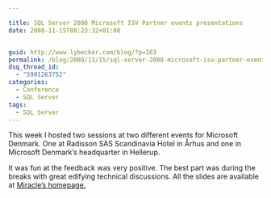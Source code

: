 ```yaml
---

title: SQL Server 2008 Microsoft ISV Partner events presentations
date: 2008-11-15T08:23:32+01:00


guid: http://www.lybecker.com/blog/?p=163
permalink: /blog/2008/11/15/sql-server-2008-microsoft-isv-partner-events-presentations/
dsq_thread_id:
  - "5901263752"
categories:
  - Conference
  - SQL Server
tags:
  - SQL Server
---
```

This week I hosted two sessions at two different events for Microsoft Denmark. One at Radisson SAS Scandinavia Hotel in Århus and one in Microsoft Denmark’s headquarter in Hellerup.

It was fun at the feedback was very positive. The best part was during the breaks with great edifying technical discussions. All the slides are available at [Miracle&#8217;s homepage.](http://www.miracleas.dk/index.asp?page=168&page2=549)
